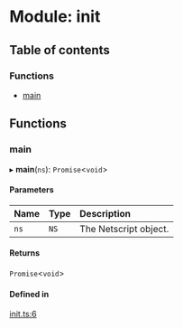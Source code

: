 # Module: init

## Table of contents

### Functions

- [main](../wiki/init#main)

## Functions

### main

▸ **main**(`ns`): `Promise`<`void`\>

#### Parameters

| Name | Type | Description |
| :------ | :------ | :------ |
| `ns` | `NS` | The Netscript object. |

#### Returns

`Promise`<`void`\>

#### Defined in

[init.ts:6](https://github.com/vladzaharia/bitburner/blob/9963ca2/src/init.ts#L6)
